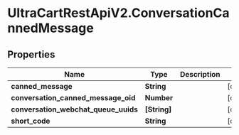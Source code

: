 # UltraCartRestApiV2.ConversationCannedMessage

## Properties

Name | Type | Description | Notes
------------ | ------------- | ------------- | -------------
**canned_message** | **String** |  | [optional] 
**conversation_canned_message_oid** | **Number** |  | [optional] 
**conversation_webchat_queue_uuids** | **[String]** |  | [optional] 
**short_code** | **String** |  | [optional] 


